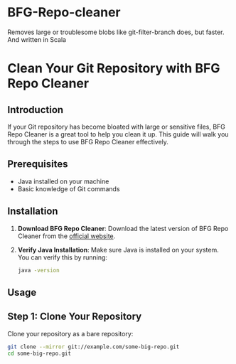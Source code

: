 # BFG-Repo-cleaner
Removes large or troublesome blobs like git-filter-branch does, but faster. And written in Scala

# Clean Your Git Repository with BFG Repo Cleaner

## Introduction

If your Git repository has become bloated with large or sensitive files, BFG Repo Cleaner is a great tool to help you clean it up. This guide will walk you through the steps to use BFG Repo Cleaner effectively.

## Prerequisites

- Java installed on your machine
- Basic knowledge of Git commands

## Installation

1. **Download BFG Repo Cleaner**:
   Download the latest version of BFG Repo Cleaner from the [official website](https://rtyley.github.io/bfg-repo-cleaner/).

2. **Verify Java Installation**:
   Make sure Java is installed on your system. You can verify this by running:
   ```sh
   java -version

## Usage
## Step 1: Clone Your Repository
Clone your repository as a bare repository:
```sh
git clone --mirror git://example.com/some-big-repo.git
cd some-big-repo.git

